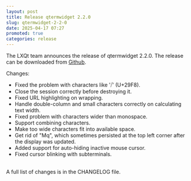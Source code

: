 ```yaml
---
layout: post
title: Release qtermwidget 2.2.0
slug: qtermwidget-2-2-0
date: 2025-04-17 07:27
promoted: true
categories: release
---
```


The LXQt team announces the release of qtermwidget 2.2.0.
The release can be downloaded from [Github](https://github.com/lxqt/qtermwidget/releases).

Changes:

 * Fixed the problem with characters like '⧸' (U+29F8).
 * Close the session correctly before destroying it.
 * Fixed URL highlighting on wrapping.
 * Handle double-column and small characters correctly on calculating text width.
 * Fixed problem with characters wider than monospace.
 * Support combining characters.
 * Make too wide characters fit into available space.
 * Get rid of "Mq", which sometimes persisted at the top left corner after the display was updated.
 * Added support for auto-hiding inactive mouse cursor.
 * Fixed cursor blinking with subterminals.

<br/>
A full list of changes is in the CHANGELOG file.
<br/>
